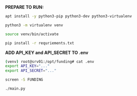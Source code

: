 **PREPARE TO RUN:**
```bash
apt install -y python3-pip python3-dev python3-virtualenv
```
```bash
python3 -m virtualenv venv
```
```bash
source venv/bin/activate
```
```bash
pip install -r requriements.txt
```

**ADD API_KEY and API_SECRET TO .env**
```sh
(venv) root@srv01:/opt/funding# cat .env
export API_KEY="..."
export API_SECRET="..."
```

```bash
screen -S FUNDING
```

```bash
./main.py
```
